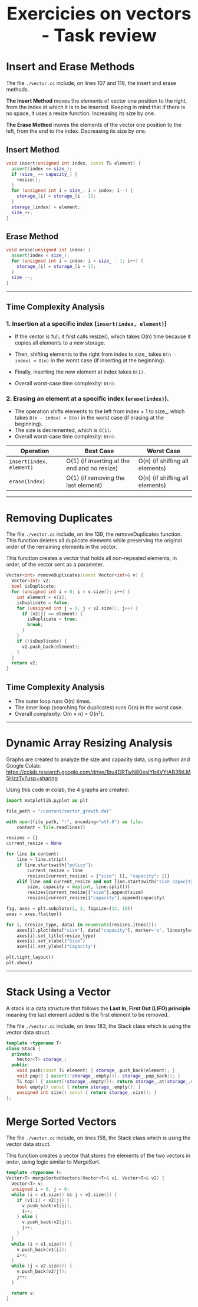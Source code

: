 <h1 style="font-size:3rem; text-align:center"> Exercicies on vectors - Task review </h1>


# **Insert and Erase Methods**

The file `./vector.cc` include, on lines 107 and 118, the insert and erase methods. 

**The Insert Method** moves the elements of vector one position to the right, from the index at which it is to be inserted. Keeping in mind that if there is no space, it uses a resize function. Increasing its size by one.

**The Erase Method** moves the elements of the vector one position to the left, from the end to the index. Decreasing its size by one.

## Insert Method
```c++
void insert(unsigned int index, const T& element) {
  assert(index <= size_);
  if (size_ == capacity_) {
    resize();
  }
  for (unsigned int i = size_; i > index; i--) { 
    storage_[i] = storage_[i - 1];
  }
  storage_[index] = element;
  size_++;
}
```
## Erase Method
```c++
void erase(unsigned int index) {
  assert(index < size_);
  for (unsigned int i = index; i < size_ - 1; i++) {
    storage_[i] = storage_[i + 1];
  } 
  size_--;
}
``` 
---
## Time Complexity Analysis

### 1. Insertion at a specific index (`insert(index, element)`)

- If the vector is full, it first calls resize(), which takes O(n) time because it copies all elements to a new storage. 

- Then, shifting elements to the right from index to size_ takes `O(n - index) ≈ O(n)` in the worst case (if inserting at the beginning).  
- Finally, inserting the new element at index takes `O(1)`.
- Overall worst-case time complexity: `O(n)`.

### 2. Erasing an element at a specific index (`erase(index)`).

- The operation shifts elements to the left from index + 1 to size_, which takes `O(n - index) ≈ O(n)` in the worst case (if erasing at the beginning). 
- The size is decremented, which is `O(1)`. 
- Overall worst-case time complexity: `O(n)`.

| Operation	| Best Case	| Worst Case |
|-----------|-----------|------------|
|`insert(index, element)`|	O(1) (if inserting at the end and no resize)| O(n) (if shifting all elements) |
|`erase(index)`|	O(1) (if removing the last element) |	O(n) (if shifting all elements) |

---
# **Removing Duplicates**

The file `./vector.cc` include, on line 139, the removeDuplicates function. This function deletes all duplicate elements while preserving the original order of the remaining elements in the vector.

This function creates a vector that holds all non-repeated elements, in order, of the vector sent as a parameter.

```c++
Vector<int> removeDuplicates(const Vector<int>& v) {
  Vector<int> v2;
  bool isDuplicate;
  for (unsigned int i = 0; i < v.size(); i++) {
    int element = v[i];
    isDuplicate = false;
    for (unsigned int j = 0; j < v2.size(); j++) {
      if (v2[j] == element) { 
        isDuplicate = true;
        break;
      }
    }
    if (!isDuplicate) {
      v2.push_back(element);
    }
  }
  return v2;
}
```

## Time Complexity Analysis

- The outer loop runs O(n) times.
- The inner loop (searching for duplicates) runs O(n) in the worst case.
- Overall complexity: O(n × n) = O(n²).

---
# **Dynamic Array Resizing Analysis**
Graphs are created to analyze the size and capacity data, using python and Google Colab: https://colab.research.google.com/drive/1bu4DRTwN80esIYb4VYtAB35tLM5HzzTv?usp=sharing

Using this code in colab, the 4 graphs are created:
```python
import matplotlib.pyplot as plt

file_path = "/content/vector_growth.dat"

with open(file_path, "r", encoding="utf-8") as file:
    content = file.readlines()

resizes = {}
current_resize = None

for line in content:
    line = line.strip()
    if line.startswith("policy"):
        current_resize = line
        resizes[current_resize] = {"size": [], "capacity": []}
    elif line and current_resize and not line.startswith("size capacity"):
        size, capacity = map(int, line.split())
        resizes[current_resize]["size"].append(size)
        resizes[current_resize]["capacity"].append(capacity)

fig, axes = plt.subplots(2, 2, figsize=(12, 10))
axes = axes.flatten()

for i, (resize_type, data) in enumerate(resizes.items()):
    axes[i].plot(data["size"], data["capacity"], marker='o', linestyle='-')
    axes[i].set_title(resize_type)
    axes[i].set_xlabel("Size")
    axes[i].set_ylabel("Capacity")

plt.tight_layout()
plt.show()

```

---
# **Stack Using a Vector**

A stack is a data structure that follows the **Last In, First Out (LIFO) principle** meaning the last element added is the first element to be removed.

The file `./vector.cc` include, on lines 183, the Stack class which is using the vector data struct.

```c++
template <typename T>
class Stack {
  private:
    Vector<T> storage_;
  public:
    void push(const T& element) { storage_.push_back(element); } 
    void pop() { assert(!storage_.empty()); storage_.pop_back(); }
    T& top() { assert(!storage_.empty()); return storage_.at(storage_.size() - 1); } 
    bool empty() const { return storage_.empty(); }
    unsigned int size() const { return storage_.size(); }
};
```

# **Merge Sorted Vectors**
The file `./vector.cc` include, on lines 158, the Stack class which is using the vector data struct.

This function creates a vector that stores the elements of the two vectors in order, using logic similar to MergeSort.

```c++
template <typename T>
Vector<T> mergeSortedVectors(Vector<T>& v1, Vector<T>& v2) {
  Vector<T> v;
  unsigned i = 0, j = 0;
  while (i < v1.size() && j < v2.size()) {
    if (v1[i] < v2[j]) {
      v.push_back(v1[i]);
      i++;
    } else {
      v.push_back(v2[j]);
      j++;
    }
  }
  while (i < v1.size()) {
    v.push_back(v1[i]);
    i++;
  }
  while (j < v2.size()) {
    v.push_back(v2[j]);
    j++;
  }

  return v;
}
```